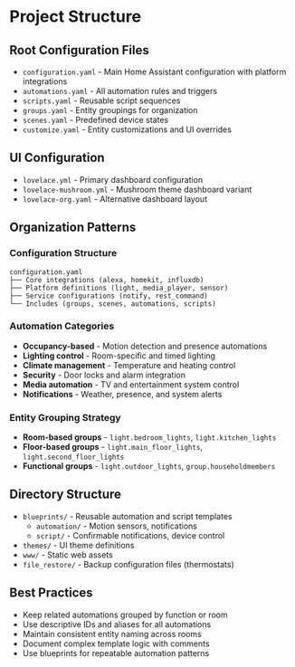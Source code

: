 # Project Structure

## Root Configuration Files
- `configuration.yaml` - Main Home Assistant configuration with platform integrations
- `automations.yaml` - All automation rules and triggers
- `scripts.yaml` - Reusable script sequences
- `groups.yaml` - Entity groupings for organization
- `scenes.yaml` - Predefined device states
- `customize.yaml` - Entity customizations and UI overrides

## UI Configuration
- `lovelace.yml` - Primary dashboard configuration
- `lovelace-mushroom.yml` - Mushroom theme dashboard variant
- `lovelace-org.yaml` - Alternative dashboard layout

## Organization Patterns

### Configuration Structure
```
configuration.yaml
├── Core integrations (alexa, homekit, influxdb)
├── Platform definitions (light, media_player, sensor)
├── Service configurations (notify, rest_command)
└── Includes (groups, scenes, automations, scripts)
```

### Automation Categories
- **Occupancy-based** - Motion detection and presence automations
- **Lighting control** - Room-specific and timed lighting
- **Climate management** - Temperature and heating control
- **Security** - Door locks and alarm integration
- **Media automation** - TV and entertainment system control
- **Notifications** - Weather, presence, and system alerts

### Entity Grouping Strategy
- **Room-based groups** - `light.bedroom_lights`, `light.kitchen_lights`
- **Floor-based groups** - `light.main_floor_lights`, `light.second_floor_lights`
- **Functional groups** - `light.outdoor_lights`, `group.householdmembers`

## Directory Structure
- `blueprints/` - Reusable automation and script templates
  - `automation/` - Motion sensors, notifications
  - `script/` - Confirmable notifications, device control
- `themes/` - UI theme definitions
- `www/` - Static web assets
- `file_restore/` - Backup configuration files (thermostats)

## Best Practices
- Keep related automations grouped by function or room
- Use descriptive IDs and aliases for all automations
- Maintain consistent entity naming across rooms
- Document complex template logic with comments
- Use blueprints for repeatable automation patterns